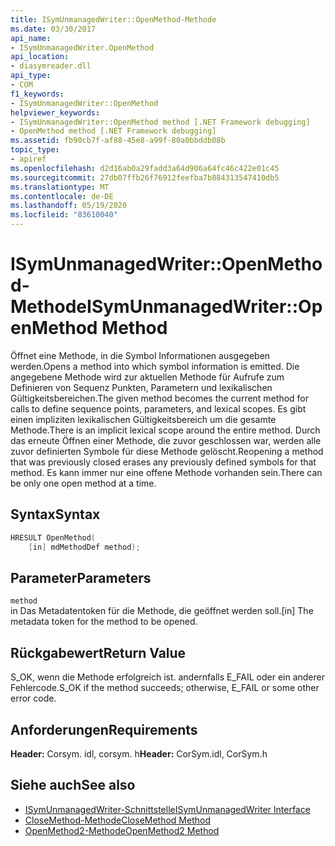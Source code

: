 ```yaml
---
title: ISymUnmanagedWriter::OpenMethod-Methode
ms.date: 03/30/2017
api_name:
- ISymUnmanagedWriter.OpenMethod
api_location:
- diasymreader.dll
api_type:
- COM
f1_keywords:
- ISymUnmanagedWriter::OpenMethod
helpviewer_keywords:
- ISymUnmanagedWriter::OpenMethod method [.NET Framework debugging]
- OpenMethod method [.NET Framework debugging]
ms.assetid: fb90cb7f-af88-45e8-a99f-80a0bbddb08b
topic_type:
- apiref
ms.openlocfilehash: d2d16ab0a29fadd3a64d906a64fc46c422e01c45
ms.sourcegitcommit: 27db07ffb26f76912feefba7b884313547410db5
ms.translationtype: MT
ms.contentlocale: de-DE
ms.lasthandoff: 05/19/2020
ms.locfileid: "83610040"
---
```

# <a name="isymunmanagedwriteropenmethod-method"></a><span data-ttu-id="c789d-102">ISymUnmanagedWriter::OpenMethod-Methode</span><span class="sxs-lookup"><span data-stu-id="c789d-102">ISymUnmanagedWriter::OpenMethod Method</span></span>
<span data-ttu-id="c789d-103">Öffnet eine Methode, in die Symbol Informationen ausgegeben werden.</span><span class="sxs-lookup"><span data-stu-id="c789d-103">Opens a method into which symbol information is emitted.</span></span> <span data-ttu-id="c789d-104">Die angegebene Methode wird zur aktuellen Methode für Aufrufe zum Definieren von Sequenz Punkten, Parametern und lexikalischen Gültigkeitsbereichen.</span><span class="sxs-lookup"><span data-stu-id="c789d-104">The given method becomes the current method for calls to define sequence points, parameters, and lexical scopes.</span></span> <span data-ttu-id="c789d-105">Es gibt einen impliziten lexikalischen Gültigkeitsbereich um die gesamte Methode.</span><span class="sxs-lookup"><span data-stu-id="c789d-105">There is an implicit lexical scope around the entire method.</span></span> <span data-ttu-id="c789d-106">Durch das erneute Öffnen einer Methode, die zuvor geschlossen war, werden alle zuvor definierten Symbole für diese Methode gelöscht.</span><span class="sxs-lookup"><span data-stu-id="c789d-106">Reopening a method that was previously closed erases any previously defined symbols for that method.</span></span> <span data-ttu-id="c789d-107">Es kann immer nur eine offene Methode vorhanden sein.</span><span class="sxs-lookup"><span data-stu-id="c789d-107">There can be only one open method at a time.</span></span>  
  
## <a name="syntax"></a><span data-ttu-id="c789d-108">Syntax</span><span class="sxs-lookup"><span data-stu-id="c789d-108">Syntax</span></span>  
  
```cpp  
HRESULT OpenMethod(  
    [in] mdMethodDef method);  
```  
  
## <a name="parameters"></a><span data-ttu-id="c789d-109">Parameter</span><span class="sxs-lookup"><span data-stu-id="c789d-109">Parameters</span></span>  
 `method`  
 <span data-ttu-id="c789d-110">in Das Metadatentoken für die Methode, die geöffnet werden soll.</span><span class="sxs-lookup"><span data-stu-id="c789d-110">[in] The metadata token for the method to be opened.</span></span>  
  
## <a name="return-value"></a><span data-ttu-id="c789d-111">Rückgabewert</span><span class="sxs-lookup"><span data-stu-id="c789d-111">Return Value</span></span>  
 <span data-ttu-id="c789d-112">S_OK, wenn die Methode erfolgreich ist. andernfalls E_FAIL oder ein anderer Fehlercode.</span><span class="sxs-lookup"><span data-stu-id="c789d-112">S_OK if the method succeeds; otherwise, E_FAIL or some other error code.</span></span>  
  
## <a name="requirements"></a><span data-ttu-id="c789d-113">Anforderungen</span><span class="sxs-lookup"><span data-stu-id="c789d-113">Requirements</span></span>  
 <span data-ttu-id="c789d-114">**Header:** Corsym. idl, corsym. h</span><span class="sxs-lookup"><span data-stu-id="c789d-114">**Header:** CorSym.idl, CorSym.h</span></span>  
  
## <a name="see-also"></a><span data-ttu-id="c789d-115">Siehe auch</span><span class="sxs-lookup"><span data-stu-id="c789d-115">See also</span></span>

- [<span data-ttu-id="c789d-116">ISymUnmanagedWriter-Schnittstelle</span><span class="sxs-lookup"><span data-stu-id="c789d-116">ISymUnmanagedWriter Interface</span></span>](isymunmanagedwriter-interface.md)
- [<span data-ttu-id="c789d-117">CloseMethod-Methode</span><span class="sxs-lookup"><span data-stu-id="c789d-117">CloseMethod Method</span></span>](isymunmanagedwriter-closemethod-method.md)
- [<span data-ttu-id="c789d-118">OpenMethod2-Methode</span><span class="sxs-lookup"><span data-stu-id="c789d-118">OpenMethod2 Method</span></span>](isymunmanagedwriter3-openmethod2-method.md)

